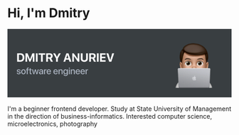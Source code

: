 # Hi, I'm Dmitry

<img src="https://raw.githubusercontent.com/Dimasikkkk/Dimasikkkk/main/img/main.png" alt="banner about me">

I'm a beginner frontend developer. Study at State University of Management in the direction of business-informatics. Interested computer science, microelectronics, photography
